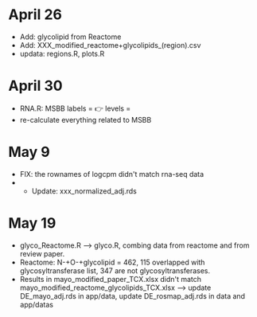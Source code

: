 # April 26
- Add: glycolipid from Reactome
- Add: XXX_modified_reactome+glycolipids_(region).csv
- updata: regions.R, plots.R 

# April 30
- RNA.R: MSBB labels = :point_right: levels = 
- re-calculate everything related to MSBB

# May 9
- FIX: the rownames of logcpm didn't match rna-seq data
- - Update: xxx_normalized_adj.rds

# May 19 
- glyco_Reactome.R --> glyco.R, combing data from reactome and from review paper.
- Reactome: N-+O-+glycolipid = 462, 115 overlapped with glycosyltransferase list, 347 are not glycosyltransferases.
- Results in mayo_modified_paper_TCX.xlsx didn't match mayo_modified_reactome_glycolipids_TCX.xlsx --> update DE_mayo_adj.rds in app/data, update DE_rosmap_adj.rds in data and app/datas